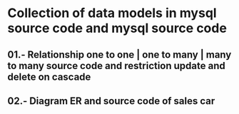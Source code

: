 # Collection of data models in mysql source code and mysql source code
## 01.- Relationship one to one | one to many | many to many source code and restriction update and delete on cascade
## 02.- Diagram ER and source code of sales car
